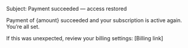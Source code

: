 Subject: Payment succeeded — access restored

Payment of {amount} succeeded and your subscription is active again. You’re all set.

If this was unexpected, review your billing settings: [Billing link]
